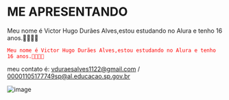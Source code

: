 

</head>
<body>

<h1 class="redtext">ME APRESENTANDO</h1>
<p class="redtext">Meu nome é Victor Hugo Durães Alves,estou estudando no Alura e tenho 16 anos.🐱‍👤🎁✨</p>
<code style="color : red">Meu nome é Victor Hugo Durães Alves,estou estudando no Alura e tenho 16 anos.🐱‍👤🎁✨</code>
</body>
</html> 

meu contato é: vduraesalves1122@gmail.com / 00001105177749sp@al.educacao.sp.gov.br

![]()![image](https://github.com/HASHICKZOBESTDOWORLD/Victor-Hugo-Dur-es-Alves-/assets/169914953/8aaf5714-2ded-4e65-a831-607c10d06f09)

